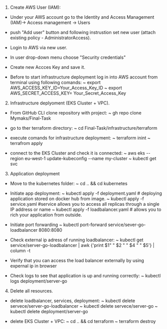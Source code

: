 1. Create AWS User (IAM):
- Under your AWS account go to the Identity and Access Management (IAM)-> Access management -> Users
- push "Add user" button and following instrustion set new user (attach existing policy - AdministratorAccess).

- Login to AWS via new user.

- In user drop-down menu choose "Security credentials"

- Create new Accces Key and save it.

- Before to start infrastructure deployment log in into AWS account from terminal using following comands:
  ~ export AWS_ACCESS_KEY_ID=Your_Access_Key_ID
  ~ export AWS_SECRET_ACCESS_KEY= Your_Secret_Access_Key

2. Infrastructure deplyoment (EKS Cluster + VPC).
- From GitHub CLI clone repository with project:
  ~ gh repo clone Mymaks/Final-Task

- go to ther terraform directory:
  ~ cd Final-Task/infrastructure/terraform

- execute comands for infrastructure deployment:
~ terraform inint
~ terrafrom apply

- connect to the EKS Cluster and check it is connected:
  ~ aws eks --region eu-west-1 update-kubeconfig --name my-cluster
  ~ kubectl get svc

3. Application deployment
- Move to the kubernetes folder:
  ~ cd .. && cd kubernetes

- Initiate app deployment:
  ~ kubectl apply -f deployment.yaml # deploying application stored on docker hub from image.
  ~ kubectl apply -f service.yaml #service allows you to access all replicas through a single IP address or name 
  ~ kubectl apply -f loadbalancer.yaml # allows you to rich your application from outside.

- Initiate port forwarding
  ~ kubectl port-forward service/sever-go-loadbalancer 8080:8080

- Check external ip adress of running loadbalancer:
  ~ kubectl get service/server-go-loadbalancer |  awk {'print $1" " $2 " " $4 " " $5'} | column -t

- Verify that you can access the load balancer externally by using expernal ip in browser

- Check logs to see that application is up and running correctly:
  ~ kubectl logs deployment/server-go

4. Delete all resources.
- delete loadbalancer, services, deployment:
~ kubectl delete servece/server-go-loadbalancer
~ kubectl delete servece/server-go
~ kubectl delete deployment/server-go

- delete EKS Cluster + VPC:
~ cd .. && cd terraform
~ terraform destroy

